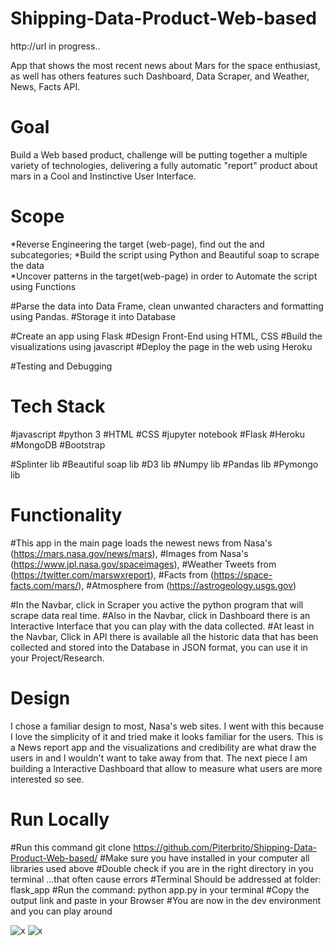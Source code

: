 # Shipping-Data-Product-Web-based

http://url in progress..

App that shows the most recent news about Mars for the space enthusiast, as well has others features such Dashboard, Data Scraper, and Weather, News, Facts API. 

# Goal

Build a Web based product, challenge will be putting together a multiple variety of technologies, delivering a fully automatic "report" product about mars in a Cool and Instinctive User Interface.    


# Scope 
  
  *Reverse Engineering the target (web-page), find out the <tags> and subcategories;
  *Build the script using Python and Beautiful soap to scrape the data  
  *Uncover patterns in the target(web-page) in order to Automate the script using Functions<br/>
  
  #Parse the data into Data Frame, clean unwanted characters and formatting using Pandas.
  #Storage it into Database
  
  #Create an app using Flask 
  #Design Front-End using HTML, CSS 
  #Build the visualizations using javascript
  #Deploy the page in the web using Heroku
  
  #Testing and Debugging

# Tech Stack
  
  #javascript
  #python 3
  #HTML
  #CSS
  #jupyter notebook
  #Flask
  #Heroku
  #MongoDB
  #Bootstrap 

  #Splinter lib
  #Beautiful soap lib
  #D3 lib
  #Numpy lib
  #Pandas lib
  #Pymongo lib


# Functionality

#This app in the main page loads the newest news  from Nasa's (https://mars.nasa.gov/news/mars), 
#Images from Nasa's (https://www.jpl.nasa.gov/spaceimages), 
#Weather Tweets from (https://twitter.com/marswxreport),
#Facts from (https://space-facts.com/mars/),
#Atmosphere from (https://astrogeology.usgs.gov)

  #In the Navbar, click in Scraper you active the python program that will scrape data real time.
  #Also in the Navbar, click in Dashboard there is an Interactive Interface that you can play with the data collected.
  #At least in the Navbar, Click in API there is available all the historic data that has been collected and stored into the Database in JSON format, you can use it in your Project/Research.


# Design

I chose a familiar design to most, Nasa's web sites. I went with this because I love the simplicity of it and tried make it looks familiar for the users. This is a News report app and the visualizations and credibility are what draw the users in and I wouldn't want to take away from that. The next piece I am building a Interactive Dashboard that allow to measure what users are more interested so see.

# Run Locally
#Run this command git clone https://github.com/Piterbrito/Shipping-Data-Product-Web-based/
#Make sure you have installed in your computer all libraries used above 
#Double check if you are in the right directory in you terminal ...that often cause errors
#Terminal Should be addressed at folder: flask_app
#Run the command: python app.py in your terminal
#Copy the output link and paste in your Browser
#You are now in the dev environment and you can play around



![x]("flask_app/static/img/home.png")
![x]('home.png')
